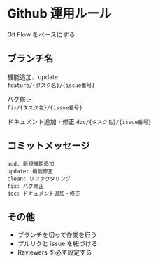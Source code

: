 # Github 運用ルール

Git Flow をベースにする

## ブランチ名

機能追加、update  
`feature/{タスク名}/{issue番号}`

バグ修正  
`fix/{タスク名}/{issue番号}`

ドキュメント追加・修正
`doc/{タスク名}/{issue番号}`

## コミットメッセージ

`add: 新規機能追加`  
`update: 機能修正`  
`clean: リファクタリング`  
`fix: バグ修正`  
`doc: ドキュメント追加・修正`

## その他

- ブランチを切って作業を行う
- プルリクと issue を紐づける
- Reviewers を必ず設定する
